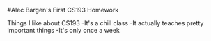 #Alec Bargen's First CS193 Homework

Things I like about CS193
-It's a chill class
-It actually teaches pretty important things
-It's only once a week


